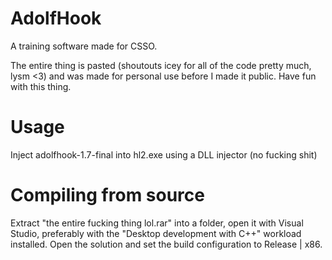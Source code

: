 # AdolfHook
A training software made for CSSO.

The entire thing is pasted (shoutouts icey for all of the code pretty much, lysm <3) and was made for personal use before I made it public.
Have fun with this thing.

# Usage
Inject adolfhook-1.7-final into hl2.exe using a DLL injector (no fucking shit)

# Compiling from source
Extract "the entire fucking thing lol.rar" into a folder, open it with Visual Studio, preferably with the "Desktop development with C++" workload installed. Open the solution and set the build configuration to Release | x86.
